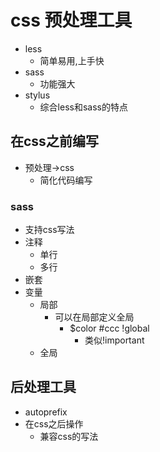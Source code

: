# css 预处理工具 #
- less
	- 简单易用,上手快
- sass
	- 功能强大
- stylus
	- 综合less和sass的特点

## 在css之前编写 ##
- 预处理->css
	- 简化代码编写

### sass ###
- 支持css写法
- 注释
	- 单行
	- 多行
- 嵌套
- 变量
	- 局部
		- 可以在局部定义全局
			- $color #ccc !global
				- 类似!important
	- 全局

## 后处理工具 ##
- autoprefix
- 在css之后操作
	- 兼容css的写法